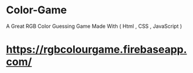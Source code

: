 # Color-Game
A Great RGB Color Guessing Game Made With ( Html , CSS , JavaScript )
# https://rgbcolourgame.firebaseapp.com/

